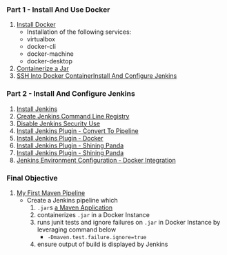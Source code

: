 ### Part 1 - Install And Use Docker
1. [Install
Docker](https://curriculeon.github.io/Curriculeon/lectures/containerization/docker/installation/content.html)
	* Installation of the following services:
	* virtualbox
	* docker-cli
	* docker-machine
	* docker-desktop
2. [Containerize a Jar](https://curriculeon.github.io/Curriculeon/lectures/containerization/docker/installation/content.html)
3. [SSH Into Docker ContainerInstall And Configure Jenkins](https://curriculeon.github.io/Curriculeon/lectures/containerization/docker/ssh-into-container/content.html)


### Part 2 - Install And Configure Jenkins
1. [Install Jenkins](https://curriculeon.github.io/Curriculeon/lectures/ci-cd/jenkins/installation/content.html)
2. [Create Jenkins Command Line Registry](https://curriculeon.github.io/Curriculeon/lectures/ci-cd/jenkins/create-commandline-registry/content.html)
3. [Disable Jenkins Security Use](https://curriculeon.github.io/Curriculeon/lectures/ci-cd/jenkins/disabling-security-use/content.html)
4. [Install Jenkins Plugin - Convert To Pipeline](https://curriculeon.github.io/Curriculeon/lectures/ci-cd/jenkins/install-plugin-convert-to-pipeline/content.html)
5. [Install Jenkins Plugin - Docker](https://curriculeon.github.io/Curriculeon/lectures/ci-cd/jenkins/install-plugin-docker-dependencies/content.html)
6. [Install Jenkins Plugin - Shining Panda](https://curriculeon.github.io/Curriculeon/lectures/ci-cd/jenkins/install-plugin-shiningpanda/content.html)
7. [Install Jenkins Plugin - Shining Panda](https://curriculeon.github.io/Curriculeon/lectures/ci-cd/jenkins/docker-integration/content.html)
8. [Jenkins Environment Configuration - Docker Integration](https://curriculeon.github.io/Curriculeon/lectures/ci-cd/jenkins/docker-integration/content.html)

### Final Objective
1. [My First Maven Pipeline](https://curriculeon.github.io/Curriculeon/lectures/ci-cd/jenkins/docker-integration/content.html)
	* Create a Jenkins pipeline which
		1. `.jar`s [a Maven Application](https://curriculeon.github.io/Curriculeon/lectures/ci-cd/jenkins/docker-integration/content.html)
		2. containerizes `.jar` in a Docker Instance
		3. runs junit tests and ignore failures on `.jar` in Docker Instance by leveraging command below
			* `-Dmaven.test.failure.ignore=true`
		4. ensure output of build is displayed by Jenkins
